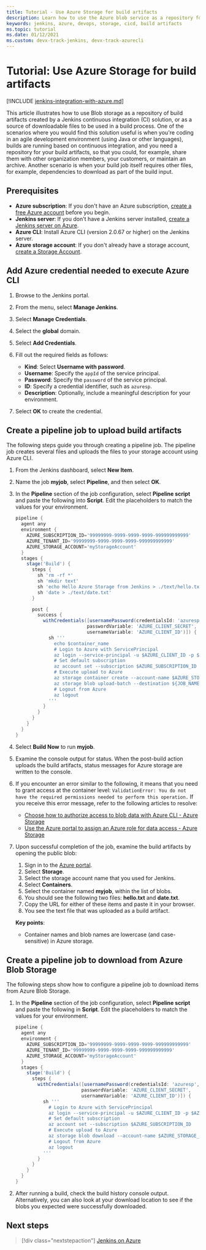```yaml
---
title: Tutorial - Use Azure Storage for build artifacts
description: Learn how to use the Azure blob service as a repository for build artifacts created by a Jenkins continuous integration solution.
keywords: jenkins, azure, devops, storage, cicd, build artifacts
ms.topic: tutorial
ms.date: 01/12/2021
ms.custom: devx-track-jenkins, devx-track-azurecli
---
```


# Tutorial: Use Azure Storage for build artifacts

[!INCLUDE [jenkins-integration-with-azure.md](includes/jenkins-integration-with-azure.md)]

This article illustrates how to use Blob storage as a repository of build artifacts created by a Jenkins continuous integration (CI) solution, or as a source of downloadable files to be used in a build process. One of the scenarios where you would find this solution useful is when you're coding in an agile development environment (using Java or other languages), builds are running based on continuous integration, and you need a repository for your build artifacts, so that you could, for example, share them with other organization members, your customers, or maintain an archive. Another scenario is when your build job itself requires other files, for example, dependencies to download as part of the build input.

## Prerequisites

- **Azure subscription**: If you don't have an Azure subscription, [create a free Azure account](https://azure.microsoft.com/free/?ref=microsoft.com&utm_source=microsoft.com&utm_medium=docs&utm_campaign=visualstudio) before you begin.
- **Jenkins server**: If you don't have a Jenkins server installed, [create a Jenkins server on Azure](./configure-on-linux-vm.md).
- **Azure CLI**: Install Azure CLI (version 2.0.67 or higher) on the Jenkins server.
- **Azure storage account**: If you don't already have a storage account, [create a Storage Account](/azure/storage/common/storage-account-create).

## Add Azure credential needed to execute Azure CLI

1. Browse to the Jenkins portal.

1. From the menu, select **Manage Jenkins**.

1. Select **Manage Credentials**.

1. Select the **global** domain.

1. Select **Add Credentials**.

1. Fill out the required fields as follows:

    - **Kind**: Select **Username with password**.
    - **Username**: Specify the `appId` of the service principal.
    - **Password**: Specify the `password` of the service principal.
    - **ID**: Specify a credential identifier, such as `azuresp`.
    - **Description**: Optionally, include a meaningful description for your environment.

1. Select **OK** to create the credential.

## Create a pipeline job to upload build artifacts

The following steps guide you through creating a pipeline job. The pipeline job creates several files and uploads the files to your storage account using Azure CLI.

1. From the Jenkins dashboard, select **New Item**.

1. Name the job **myjob**, select **Pipeline**, and then select **OK**.

1. In the **Pipeline** section of the job configuration, select **Pipeline script** and paste the following into **Script**. Edit the placeholders to match the values for your environment.

    ```groovy
    pipeline {
      agent any
      environment {
        AZURE_SUBSCRIPTION_ID='99999999-9999-9999-9999-999999999999'
        AZURE_TENANT_ID='99999999-9999-9999-9999-999999999999'
        AZURE_STORAGE_ACCOUNT='myStorageAccount'
      }
      stages {
        stage('Build') {
          steps {
            sh 'rm -rf *'
            sh 'mkdir text'
            sh 'echo Hello Azure Storage from Jenkins > ./text/hello.txt'
            sh 'date > ./text/date.txt'
          }
    
          post {
            success {
              withCredentials([usernamePassword(credentialsId: 'azuresp', 
                              passwordVariable: 'AZURE_CLIENT_SECRET', 
                              usernameVariable: 'AZURE_CLIENT_ID')]) {
                sh '''
                  echo $container_name
                  # Login to Azure with ServicePrincipal
                  az login --service-principal -u $AZURE_CLIENT_ID -p $AZURE_CLIENT_SECRET -t $AZURE_TENANT_ID
                  # Set default subscription
                  az account set --subscription $AZURE_SUBSCRIPTION_ID
                  # Execute upload to Azure
                  az storage container create --account-name $AZURE_STORAGE_ACCOUNT --name $JOB_NAME --auth-mode login
                  az storage blob upload-batch --destination ${JOB_NAME} --source ./text --account-name $AZURE_STORAGE_ACCOUNT
                  # Logout from Azure
                  az logout
                '''
              }
            }
          }
        }
      }
    }
    ```

1. Select **Build Now** to run **myjob**.

1. Examine the console output for status. When the post-build action uploads the build artifacts, status messages for Azure storage are written to the console.

1. If you encounter an error similar to the following, it means that you need to grant access at the container level: `ValidationError: You do not have the required permissions needed to perform this operation.` If you receive this error message, refer to the following articles to resolve:

    - [Choose how to authorize access to blob data with Azure CLI - Azure Storage](/azure/storage/blobs/authorize-data-operations-cli)
    - [Use the Azure portal to assign an Azure role for data access - Azure Storage](/azure/storage/common/storage-auth-aad-rbac-portal)

1. Upon successful completion of the job, examine the build artifacts by opening the public blob:

    1. Sign in to the [Azure portal](https://portal.azure.com).
    1. Select **Storage**.
    1. Select the storage account name that you used for Jenkins.
    1. Select **Containers**.
    1. Select the container named **myjob**, within the list of blobs.
    1. You should see the following two files: **hello.txt** and **date.txt**.
    1. Copy the URL for either of these items and paste it in your browser. 
    1. You see the text file that was uploaded as a build artifact.
    
    **Key points**:

    - Container names and blob names are lowercase (and case-sensitive) in Azure storage.

## Create a pipeline job to download from Azure Blob Storage

The following steps show how to configure a pipeline job to download items from Azure Blob Storage.

1. In the **Pipeline** section of the job configuration, select **Pipeline script** and paste the following in **Script**. Edit the placeholders to match the values for your environment.

    ```groovy
    pipeline {
      agent any
      environment {
        AZURE_SUBSCRIPTION_ID='99999999-9999-9999-9999-999999999999'
        AZURE_TENANT_ID='99999999-9999-9999-9999-999999999999'
        AZURE_STORAGE_ACCOUNT='myStorageAccount'
      }
      stages {
        stage('Build') {
          steps {
            withCredentials([usernamePassword(credentialsId: 'azuresp', 
                            passwordVariable: 'AZURE_CLIENT_SECRET', 
                            usernameVariable: 'AZURE_CLIENT_ID')]) {
              sh '''
                # Login to Azure with ServicePrincipal
                az login --service-principal -u $AZURE_CLIENT_ID -p $AZURE_CLIENT_SECRET -t $AZURE_TENANT_ID
                # Set default subscription
                az account set --subscription $AZURE_SUBSCRIPTION_ID
                # Execute upload to Azure
                az storage blob download --account-name $AZURE_STORAGE_ACCOUNT --container-name myjob --name hello.txt --file ${WORKSPACE}/hello.txt --auth-mode login
                # Logout from Azure
                az logout
              '''   
            }
          }
        }
      }
    }
    ```
    
1. After running a build, check the build history console output. Alternatively, you can also look at your download location to see if the blobs you expected were successfully downloaded.  

## Next steps

> [!div class="nextstepaction"]
> [Jenkins on Azure](/azure/Jenkins/)
